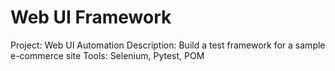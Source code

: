# Web UI Framework
Project: Web UI Automation
Description: Build a test framework for a sample e-commerce site
Tools: Selenium, Pytest, POM
